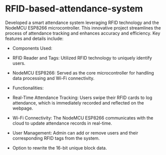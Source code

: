 # RFID-based-attendance-system

Developed a smart attendance system leveraging RFID technology and the NodeMCU ESP8266 microcontroller. This innovative project streamlines the process of attendance tracking and enhances accuracy and efficiency. Key features and details include:

- Components Used:
 - RFID Reader and Tags: Utilized RFID technology to uniquely identify users.
 - NodeMCU ESP8266: Served as the core microcontroller for handling data processing and Wi-Fi connectivity.

- Functionalities:
 - Real-Time Attendance Tracking: Users swipe their RFID cards to log attendance, which is immediately recorded and reflected on the webpage.
 - Wi-Fi Connectivity: The NodeMCU ESP8266 communicates with the cloud to update attendance records in real-time.
 - User Management: Admin can add or remove users and their corresponding RFID tags from the system.
 - Option to rewrite the 16-bit unique block data.
